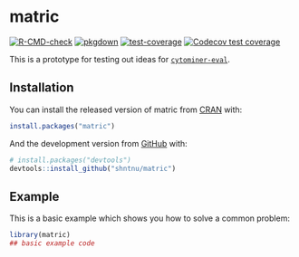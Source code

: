 
<!-- README.md is generated from README.Rmd. Please edit that file -->

# matric

<!-- badges: start -->

[![R-CMD-check](https://github.com/shntnu/matric/workflows/R-CMD-check/badge.svg)](https://github.com/shntnu/matric/actions)
[![pkgdown](https://github.com/shntnu/matric/workflows/pkgdown/badge.svg)](https://github.com/shntnu/matric/actions)
[![test-coverage](https://github.com/shntnu/matric/workflows/test-coverage/badge.svg)](https://github.com/shntnu/matric/actions)
[![Codecov test
coverage](https://codecov.io/gh/shntnu/matric/branch/main/graph/badge.svg)](https://codecov.io/gh/shntnu/matric?branch=main)
<!-- badges: end -->

This is a prototype for testing out ideas for
[`cytominer-eval`](https://github.com/cytomining/cytominer-eval).

## Installation

You can install the released version of matric from
[CRAN](https://CRAN.R-project.org) with:

``` r
install.packages("matric")
```

And the development version from [GitHub](https://github.com/) with:

``` r
# install.packages("devtools")
devtools::install_github("shntnu/matric")
```

## Example

This is a basic example which shows you how to solve a common problem:

``` r
library(matric)
## basic example code
```
